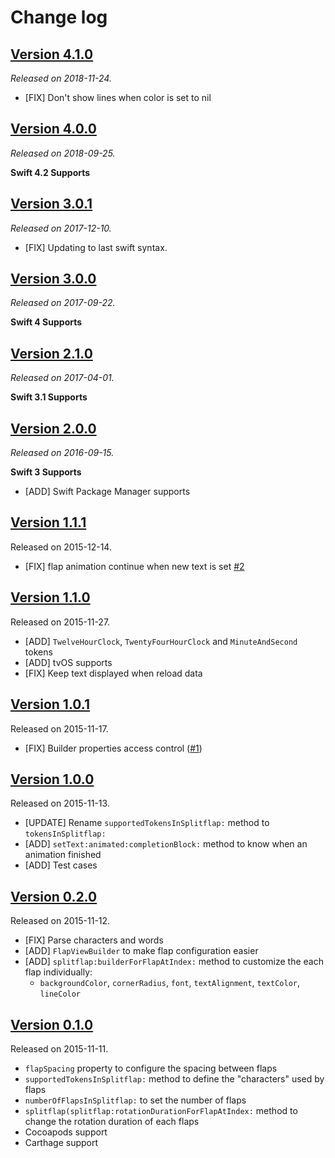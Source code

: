 # Change log

## [Version 4.1.0](https://github.com/yannickl/Splitflap/releases/tag/4.1.0)
*Released on 2018-11-24.*

- [FIX] Don't show lines when color is set to nil

## [Version 4.0.0](https://github.com/yannickl/Splitflap/releases/tag/4.0.0)
*Released on 2018-09-25.*

**Swift 4.2 Supports**

## [Version 3.0.1](https://github.com/yannickl/Splitflap/releases/tag/3.0.1)
*Released on 2017-12-10.*

- [FIX] Updating to last swift syntax.

## [Version 3.0.0](https://github.com/yannickl/Splitflap/releases/tag/3.0.0)
*Released on 2017-09-22.*

**Swift 4 Supports**

## [Version 2.1.0](https://github.com/yannickl/Splitflap/releases/tag/2.1.0)
*Released on 2017-04-01.*

**Swift 3.1 Supports**

## [Version 2.0.0](https://github.com/yannickl/Splitflap/releases/tag/2.0.0)
*Released on 2016-09-15.*

**Swift 3 Supports**

- [ADD] Swift Package Manager supports

## [Version 1.1.1](https://github.com/yannickl/Splitflap/releases/tag/1.1.1)
Released on 2015-12-14.

- [FIX] flap animation continue when new text is set [#2](https://github.com/yannickl/Splitflap/issues/2)

## [Version 1.1.0](https://github.com/yannickl/Splitflap/releases/tag/1.1.0)
Released on 2015-11-27.

- [ADD] `TwelveHourClock`, `TwentyFourHourClock` and `MinuteAndSecond` tokens
- [ADD] tvOS supports
- [FIX] Keep text displayed when reload data

## [Version 1.0.1](https://github.com/yannickl/Splitflap/releases/tag/1.0.1)
Released on 2015-11-17.

- [FIX] Builder properties access control ([#1](https://github.com/yannickl/Splitflap/issues/1))

## [Version 1.0.0](https://github.com/yannickl/Splitflap/releases/tag/1.0.0)
Released on 2015-11-13.

- [UPDATE] Rename `supportedTokensInSplitflap:` method to `tokensInSplitflap:`
- [ADD] `setText:animated:completionBlock:` method to know when an animation finished
- [ADD] Test cases

## [Version 0.2.0](https://github.com/yannickl/Splitflap/releases/tag/0.2.0)
Released on 2015-11-12.

- [FIX] Parse characters and words
- [ADD] `FlapViewBuilder` to make flap configuration easier
- [ADD] `splitflap:builderForFlapAtIndex:` method to customize the each flap individually:
  - `backgroundColor`, `cornerRadius`, `font`, `textAlignment`, `textColor`, `lineColor`

## [Version 0.1.0](https://github.com/yannickl/Splitflap/releases/tag/0.1.0)
Released on 2015-11-11.

- `flapSpacing` property to configure the spacing between flaps
- `supportedTokensInSplitflap:` method to define the "characters" used by flaps
- `numberOfFlapsInSplitflap:` to set the number of flaps
- `splitflap(splitflap:rotationDurationForFlapAtIndex:` method to change the rotation duration of each flaps
- Cocoapods support
- Carthage support
